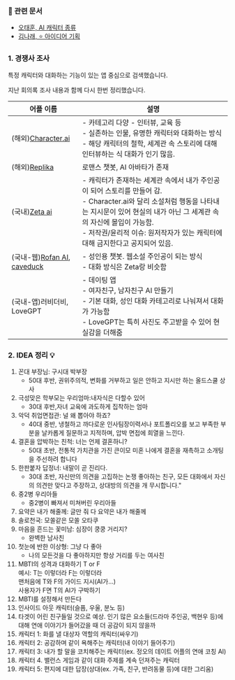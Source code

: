 ### 📕 관련 문서 
* [오태훈, AI 캐릭터 종류](https://docs.google.com/document/d/1WclWrHcrtuiiSPpjs6FuomJ6cXn9kRmpfKEQcpuz8m4/edit?usp=sharing)
* [김나래, ⭐️ 아이디어 기획](https://drive.google.com/file/d/1IqS84MEOiucqKLNdPJ7maDBjHf8tKldd/view?usp=sharing)

### 1. 경쟁사 조사

특정 캐릭터와 대화하는 기능이 있는 앱 중심으로 검색했습니다.

지난 회의록 조사 내용과 함께 다시 한번 정리했습니다.

| 어플 이름                                                                                                                                                                                                                                                                                                                                                                                                                                                                                         | 설명                                                                                                                                                                      |
| --------------------------------------------------------------------------------------------------------------------------------------------------------------------------------------------------------------------------------------------------------------------------------------------------------------------------------------------------------------------------------------------------------------------------------------------------------------------------------------------- | ----------------------------------------------------------------------------------------------------------------------------------------------------------------------- |
| (해외)[Character.ai](https://character.ai)                                                                                                                                                                                                                                                                                                                                                                                                                                                      | - 카테고리 다양 - 인터뷰, 교육 등<br>- 실존하는 인물, 유명한 캐릭터와 대화하는 방식<br>- 해당 캐릭터의 철학, 세계관 속 스토리에 대해 인터뷰하는 식 대화가 인기 많음.                                                                  |
| (해외)[Replika](https://replika.com/)                                                                                                                                                                                                                                                                                                                                                                                                                                                           | 로맨스 챗봇, AI 아바타가 존재                                                                                                                                                      |
| (국내)[Zeta ai](https://zeta-ai.io/ko)                                                                                                                                                                                                                                                                                                                                                                                                                                                          | - 캐릭터가 존재하는 세계관 속에서 내가 주인공이 되어 스토리를 만들어 감.<br>- Character.ai와 달리 소설처럼 행동을 나타내는 지시문이 있어 현실의 내가 아닌 그 세계관 속의 자신에 몰입이 가능함.<br>- 저작권/윤리적 이슈: 원저작자가 있는 캐릭터에 대해 금지한다고 공지되어 있음. |
| (국내-웹)[Rofan AI](https://rofan.ai/en?utm_source=google&utm_medium=cpc&utm_campaign=kr&gad_source=1&gclid=CjwKCAjwqMO0BhA8EiwAFTLgIKHzDjoqvKFB88wXt2xwJL592uIwupvrKwYUtnDpzTgQcRDJJMjLDRoCJ-EQAvD_BwE),  [caveduck](https://caveduck.io/public?locale=ko&utm_source=google&utm_medium=cpc&utm_campaign=sa_product_kr&utm_source=google&utm_medium=cpc&utm_campaign=21100637758&gad_source=1&gclid=CjwKCAjwqMO0BhA8EiwAFTLgIEd96F094tHuPZyDRMjUx3iog57Kfl04cqcQtNHKovNoxNBjCCCPkBoCP0AQAvD_BwE) | - 성인용 챗봇. 웹소설 주인공이 되는 방식<br>- 대화 방식은 Zeta랑 비슷함                                                                                                                          |
| (국내-앱)러비더비, LoveGPT                                                                                                                                                                                                                                                                                                                                                                                                                                                                           | - 데이팅 앱<br>- 여자친구, 남자친구 AI 만들기<br>- 기본 대화, 성인 대화 카테고리로 나눠져서 대화가 가능함<br>- LoveGPT는 특히 사진도 주고받을 수 있어 현실감을 더해줌                                                             |

### 2. IDEA 정리 💡

1. 꼰대 부장님: 구시대 박부장
	* 50대 후반, 권위주의적, 변화를 거부하고 일은 안하고 지시만 하는 올드스쿨 상사
2. 극성맞은 학부모는 우리엄마:내자식은 다할수 있어
	* 30대 후반,자녀 교육에 과도하게 집착하는 엄마
3. 악덕 취업면접관: 널 왜 뽑아야 하죠?
	* 40대 중반, 냉철하고 까다로운 인사팀장이력서나 포트폴리오를 보고 부족한 부분을 날카롭게 질문하고 지적하며, 압박 면접에 희열을 느낀다.
4. 결혼을 압박하는 친척: 너는 언제 결혼하니?
	* 50대 초반, 전통적 가치관을 가진 큰이모 미혼 나에게 결혼을 재촉하고 소개팅을 주선하려 합니다
5. 한판붙자 답정너: 내말이 곧 진리다.
	* 30대 초반, 자신만의 의견을 고집하는 논쟁 좋아하는 친구, 모든 대화에서 자신의 의견만 맞다고 주장하고, 상대방의 의견을 개 무시합니다."
6. 중2병 우리아들
	* 중2병이 빠져서 미쳐버린 우리아들
7. 요약은 내가 해줄께: 글만 줘 다 요약은 내가 해줄께
8. 솔로천국: 모쏠같은 모쏠 오타쿠
9. 마음을 흔드는 꽃미남: 심장이 쿵쿵 거리지?
    * 완벽한 남사친
10. 첫눈에 반한 이상형: 그냥 다 좋아
	* 나의 모든것을 다 좋아하지만 항상 거리를 두는 여사친 
11. MBTI의 성격과 대화하기 T or F  
    예시: T는 이렇더라 F는 이렇더라  
    맨처음에 T와 F의 가이드 지시(AI가…)  
    사용자가 F면 T의 AI가 구박하기
12. MBTI를 설정해서 만든다
13. 인사이드 아웃 캐릭터(슬픔, 우울, 분노 등)
14. 타겟이 어린 친구들일 것으로 예상. 인기 많은 요소들(드라마 주인공, 백현우 등)에 대해 연애 이야기가 들어갔을 때 더 공감이 되지 않을까
15. 캐릭터 1: 화를 낼 대상자 역할의 캐릭터(싸우기)
16. 캐릭터 2: 공감하며 같이 욕해주는 캐릭터(내 이야기 들어주기)
17. 캐릭터 3: 내가 할 말을 코치해주는 캐릭터(ex. 정오의 데이트 어플의 연애 코칭 AI)
18. 캐릭터 4. 밸런스 게임과 같이 대화 주제를 계속 던져주는 캐릭터
19. 캐릭터 5: 편지에 대한 답장(상대(ex. 가족, 친구, 반려동물 등)에 대한 그리움)
